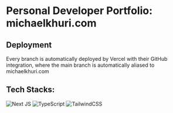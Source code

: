 # Personal Developer Portfolio: michaelkhuri.com

## Deployment
Every branch is automatically deployed by Vercel with their GitHub integration, where the main branch is automatically aliased to michaelkhuri.com

## Tech Stacks: 
<a>![Next JS](https://img.shields.io/badge/Next-black?style=for-the-badge&logo=next.js&logoColor=white) ![TypeScript](https://img.shields.io/badge/typescript-%23007ACC.svg?style=for-the-badge&logo=typescript&logoColor=white) ![TailwindCSS](https://img.shields.io/badge/tailwindcss-%2338B2AC.svg?style=for-the-badge&logo=tailwind-css&logoColor=white)